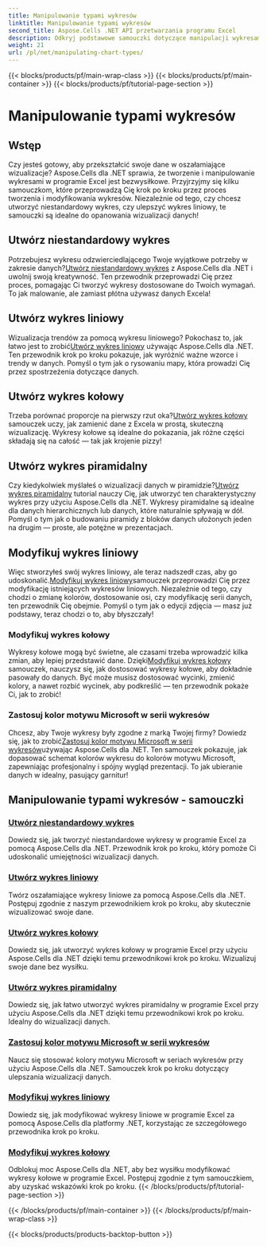 ```yaml
---
title: Manipulowanie typami wykresów
linktitle: Manipulowanie typami wykresów
second_title: Aspose.Cells .NET API przetwarzania programu Excel
description: Odkryj podstawowe samouczki dotyczące manipulacji wykresami Aspose.Cells for .NET, w tym tworzenie niestandardowych wykresów liniowych i kołowych. Naucz się modyfikować wykresy i stosować kolory motywu Microsoft.
weight: 21
url: /pl/net/manipulating-chart-types/
---
```


{{< blocks/products/pf/main-wrap-class >}}
{{< blocks/products/pf/main-container >}}
{{< blocks/products/pf/tutorial-page-section >}}

# Manipulowanie typami wykresów

## Wstęp

Czy jesteś gotowy, aby przekształcić swoje dane w oszałamiające wizualizacje? Aspose.Cells dla .NET sprawia, że tworzenie i manipulowanie wykresami w programie Excel jest bezwysiłkowe. Przyjrzyjmy się kilku samouczkom, które przeprowadzą Cię krok po kroku przez proces tworzenia i modyfikowania wykresów. Niezależnie od tego, czy chcesz utworzyć niestandardowy wykres, czy ulepszyć wykres liniowy, te samouczki są idealne do opanowania wizualizacji danych!

## Utwórz niestandardowy wykres
 Potrzebujesz wykresu odzwierciedlającego Twoje wyjątkowe potrzeby w zakresie danych?[Utwórz niestandardowy wykres](./create-custom-chart/) z Aspose.Cells dla .NET i uwolnij swoją kreatywność. Ten przewodnik przeprowadzi Cię przez proces, pomagając Ci tworzyć wykresy dostosowane do Twoich wymagań. To jak malowanie, ale zamiast płótna używasz danych Excela!

## Utwórz wykres liniowy
 Wizualizacja trendów za pomocą wykresu liniowego? Pokochasz to, jak łatwo jest to zrobić[Utwórz wykres liniowy](./create-line-chart/) używając Aspose.Cells dla .NET. Ten przewodnik krok po kroku pokazuje, jak wyróżnić ważne wzorce i trendy w danych. Pomyśl o tym jak o rysowaniu mapy, która prowadzi Cię przez spostrzeżenia dotyczące danych.

## Utwórz wykres kołowy
 Trzeba porównać proporcje na pierwszy rzut oka?[Utwórz wykres kołowy](./create-pie-chart/) samouczek uczy, jak zamienić dane z Excela w prostą, skuteczną wizualizację. Wykresy kołowe są idealne do pokazania, jak różne części składają się na całość — tak jak krojenie pizzy!

## Utwórz wykres piramidalny
 Czy kiedykolwiek myślałeś o wizualizacji danych w piramidzie?[Utwórz wykres piramidalny](./create-pyramid-chart/) tutorial nauczy Cię, jak utworzyć ten charakterystyczny wykres przy użyciu Aspose.Cells dla .NET. Wykresy piramidalne są idealne dla danych hierarchicznych lub danych, które naturalnie spływają w dół. Pomyśl o tym jak o budowaniu piramidy z bloków danych ułożonych jeden na drugim — proste, ale potężne w prezentacjach.

## Modyfikuj wykres liniowy
 Więc stworzyłeś swój wykres liniowy, ale teraz nadszedł czas, aby go udoskonalić.[Modyfikuj wykres liniowy](./modify-line-chart/)samouczek przeprowadzi Cię przez modyfikację istniejących wykresów liniowych. Niezależnie od tego, czy chodzi o zmianę kolorów, dostosowanie osi, czy modyfikację serii danych, ten przewodnik Cię obejmie. Pomyśl o tym jak o edycji zdjęcia — masz już podstawy, teraz chodzi o to, aby błyszczały!

### Modyfikuj wykres kołowy
 Wykresy kołowe mogą być świetne, ale czasami trzeba wprowadzić kilka zmian, aby lepiej przedstawić dane. Dzięki[Modyfikuj wykres kołowy](./modify-pie-chart/) samouczek, nauczysz się, jak dostosować wykresy kołowe, aby dokładnie pasowały do danych. Być może musisz dostosować wycinki, zmienić kolory, a nawet rozbić wycinek, aby podkreślić — ten przewodnik pokaże Ci, jak to zrobić!

### Zastosuj kolor motywu Microsoft w serii wykresów
 Chcesz, aby Twoje wykresy były zgodne z marką Twojej firmy? Dowiedz się, jak to zrobić[Zastosuj kolor motywu Microsoft w serii wykresów](./apply-microsoft-theme-color-in-chart-series/)używając Aspose.Cells dla .NET. Ten samouczek pokazuje, jak dopasować schemat kolorów wykresu do kolorów motywu Microsoft, zapewniając profesjonalny i spójny wygląd prezentacji. To jak ubieranie danych w idealny, pasujący garnitur!

## Manipulowanie typami wykresów - samouczki
### [Utwórz niestandardowy wykres](./create-custom-chart/)
Dowiedz się, jak tworzyć niestandardowe wykresy w programie Excel za pomocą Aspose.Cells dla .NET. Przewodnik krok po kroku, który pomoże Ci udoskonalić umiejętności wizualizacji danych.
### [Utwórz wykres liniowy](./create-line-chart/)
Twórz oszałamiające wykresy liniowe za pomocą Aspose.Cells dla .NET. Postępuj zgodnie z naszym przewodnikiem krok po kroku, aby skutecznie wizualizować swoje dane.
### [Utwórz wykres kołowy](./create-pie-chart/)
Dowiedz się, jak utworzyć wykres kołowy w programie Excel przy użyciu Aspose.Cells dla .NET dzięki temu przewodnikowi krok po kroku. Wizualizuj swoje dane bez wysiłku.
### [Utwórz wykres piramidalny](./create-pyramid-chart/)
Dowiedz się, jak łatwo utworzyć wykres piramidalny w programie Excel przy użyciu Aspose.Cells dla .NET dzięki temu przewodnikowi krok po kroku. Idealny do wizualizacji danych.
### [Zastosuj kolor motywu Microsoft w serii wykresów](./apply-microsoft-theme-color-in-chart-series/)
Naucz się stosować kolory motywu Microsoft w seriach wykresów przy użyciu Aspose.Cells dla .NET. Samouczek krok po kroku dotyczący ulepszania wizualizacji danych.
### [Modyfikuj wykres liniowy](./modify-line-chart/)
Dowiedz się, jak modyfikować wykresy liniowe w programie Excel za pomocą Aspose.Cells dla platformy .NET, korzystając ze szczegółowego przewodnika krok po kroku.
### [Modyfikuj wykres kołowy](./modify-pie-chart/)
Odblokuj moc Aspose.Cells dla .NET, aby bez wysiłku modyfikować wykresy kołowe w programie Excel. Postępuj zgodnie z tym samouczkiem, aby uzyskać wskazówki krok po kroku.
{{< /blocks/products/pf/tutorial-page-section >}}

{{< /blocks/products/pf/main-container >}}
{{< /blocks/products/pf/main-wrap-class >}}

{{< blocks/products/products-backtop-button >}}
